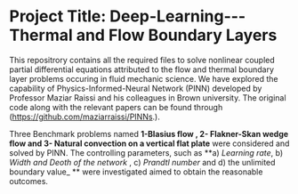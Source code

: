 # Project Title:  Deep-Learning---Thermal and Flow Boundary Layers
This repositrory contains all the required files to solve nonlinear coupled partial differential equations attributed to the flow and thermal boundary layer problems occuring in fluid mechanic science. We have explored the capability of Physics-Informed-Neural Network (PINN) developed by Professor Maziar Raissi and his colleagues in Brown university. The original code along with the relevant papers can be found through (https://github.com/maziarraissi/PINNs.).  

Three Benchmark problems named **1-Blasius flow , 2- Flakner-Skan wedge flow and 3- Natural convection on a vertical flat plate** were considered and solved by PINN. The controlling parameters, such as **a) _Learning rate_, b) _Width and Deoth of the network_ , c) _Prandtl number_ and d) the unlimited boundary value_ ** were investigated aimed to obtain the reasonable outcomes.
